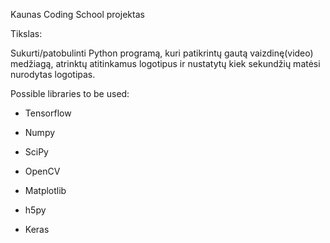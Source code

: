 Kaunas Coding School projektas

Tikslas:

Sukurti/patobulinti Python programą, kuri patikrintų gautą vaizdinę(video) medžiagą, atrinktų atitinkamus logotipus ir nustatytų kiek sekundžių matėsi nurodytas logotipas.

Possible libraries to be used:

- Tensorflow

- Numpy

- SciPy

- OpenCV

- Matplotlib

- h5py

- Keras
